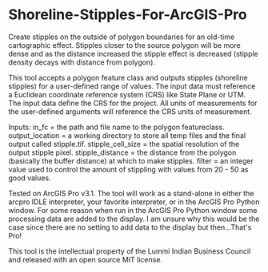 # Shoreline-Stipples-For-ArcGIS-Pro

Create stipples on the outside of polygon boundaries for an old-time cartographic effect.  Stipples closer to the source polygon will be more dense and as the distance increased the stipple effect is decreased (stipple density decays with distance from polygon).

This tool accepts a polygon feature class and outputs stipples (shoreline stipples) for a user-defined range of values.  The input data must reference a Euclidean coordinate reference system (CRS) like State Plane or UTM.  The input data define the CRS for the project.  All units of measurements for the user-defined arguments will reference the CRS units of measurement.

Inputs:
in_fc = the path and file name to the polygon featureclass.
output_location = a working directory to store all temp files and the final output called stipple.tif.
stipple_cell_size = the spatial resolution of the output stipple pixel.
stipple_distance = the distance from the polygon (basically the buffer distance) at which to make stipples.
filter = an integer value used to control the amount of stippling with values from 20 - 50 as good values.

Tested on ArcGIS Pro v3.1.  The tool will work as a stand-alone in either the arcpro IDLE interpreter, your favorite interpreter, or in the ArcGIS Pro Python window.  For some reason when run in the ArcGIS Pro Python window some processing data are added to the display.  I am unsure why this would be the case since there are no setting to add data to the display but then...That's Pro!

This tool is the intellectual property of the Lummi Indian Business Council and released with an open source MIT license.
